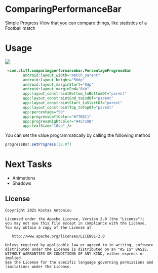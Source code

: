 # ComparingPerformanceBar
Simple Progress View that you can compare things, like statistics of a Football match

# Usage
<img src="https://github.com/cliffgr/ComparingPerformanceBar/blob/master/art/Image1.png"/>


```xml
 <com.cliff.comparingperformancebar.PercentageProgressBar
        android:layout_width="match_parent"
        android:layout_height="50dp"
        android:layout_marginStart="8dp"
        android:layout_marginEnd="8dp"
        app:layout_constraintBottom_toBottomOf="parent"
        app:layout_constraintEnd_toEndOf="parent"
        app:layout_constraintStart_toStartOf="parent"
        app:layout_constraintTop_toTopOf="parent"
        app:percentage="50"
        app:progressLeftColor="#77B9C1"
        app:progressRightColor="#45718B"
        app:textSize="18sp" />
```

You can set the value programmatically by calling the following method

```java
progressBar.setProgress(30.0f)
```

# Next Tasks

 * Animations
 * Shadows
 


License
--------


    Copyright 2021 Kostas Antoniou

    Licensed under the Apache License, Version 2.0 (the "License");
    you may not use this file except in compliance with the License.
    You may obtain a copy of the License at

       http://www.apache.org/licenses/LICENSE-2.0

    Unless required by applicable law or agreed to in writing, software
    distributed under the License is distributed on an "AS IS" BASIS,
    WITHOUT WARRANTIES OR CONDITIONS OF ANY KIND, either express or implied.
    See the License for the specific language governing permissions and
    limitations under the License.
